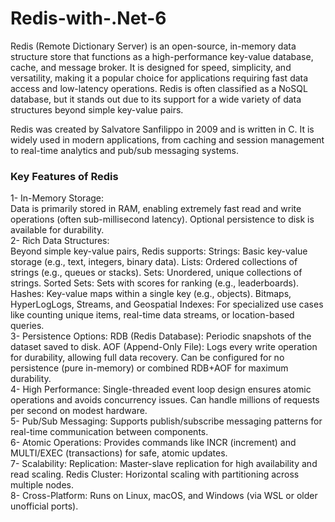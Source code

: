 # Redis-with-.Net-6


Redis (Remote Dictionary Server) is an open-source, in-memory data structure store that functions as a high-performance key-value database, cache, and message broker. It is designed for speed, simplicity, and versatility, making it a popular choice for applications requiring fast data access and low-latency operations. Redis is often classified as a NoSQL database, but it stands out due to its support for a wide variety of data structures beyond simple key-value pairs.

Redis was created by Salvatore Sanfilippo in 2009 and is written in C. It is widely used in modern applications, from caching and session management to real-time analytics and pub/sub messaging systems.


### Key Features of Redis
1- In-Memory Storage: </br>
Data is primarily stored in RAM, enabling extremely fast read and write operations (often sub-millisecond latency).
Optional persistence to disk is available for durability.</br>
2- Rich Data Structures:</br>
Beyond simple key-value pairs, Redis supports:
Strings: Basic key-value storage (e.g., text, integers, binary data).
Lists: Ordered collections of strings (e.g., queues or stacks).
Sets: Unordered, unique collections of strings.
Sorted Sets: Sets with scores for ranking (e.g., leaderboards).
Hashes: Key-value maps within a single key (e.g., objects).
Bitmaps, HyperLogLogs, Streams, and Geospatial Indexes: For specialized use cases like counting unique items, real-time data streams, or location-based queries.</br>
3- Persistence Options:
RDB (Redis Database): Periodic snapshots of the dataset saved to disk.
AOF (Append-Only File): Logs every write operation for durability, allowing full data recovery.
Can be configured for no persistence (pure in-memory) or combined RDB+AOF for maximum durability.</br>
4- High Performance:
Single-threaded event loop design ensures atomic operations and avoids concurrency issues.
Can handle millions of requests per second on modest hardware.</br>
5- Pub/Sub Messaging:
Supports publish/subscribe messaging patterns for real-time communication between components.</br>
6- Atomic Operations:
Provides commands like INCR (increment) and MULTI/EXEC (transactions) for safe, atomic updates.</br>
7- Scalability:
Replication: Master-slave replication for high availability and read scaling.
Redis Cluster: Horizontal scaling with partitioning across multiple nodes.</br>
8- Cross-Platform:
Runs on Linux, macOS, and Windows (via WSL or older unofficial ports).</br>
